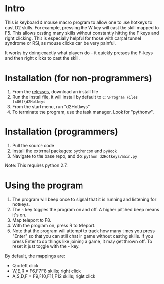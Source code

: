 # Intro

This is keyboard & mouse macro program to allow one to use hotkeys to cast D2 skills. For example, pressing the W key will cast the skill mapped to F5. This allows casting many skills without constantly hitting the F keys and right clicking. This is especially helpful for those with carpal tunnel syndrome or RSI, as mouse clicks can be very painful.

It works by doing exactly what players do - it quickly presses the F-keys and then right clicks to cast the skill.

# Installation (for non-programmers)

1. From the [releases](https://github.com/Decker87/d2-hotkeys/releases), download an install file
1. Run the install file, it will install by default to `C:\Program Files (x86)\d2Hotkeys`
1. From the start menu, run "d2Hotkeys"
1. To terminate the program, use the task manager. Look for "pythonw".

# Installation (programmers)

1. Pull the source code
1. Install the external packages: `pythoncom` and `pyHook`
1. Navigate to the base repo, and do: `python d2Hotkeys/main.py`

Note: This requires python 2.7.

# Using the program

1. The program will beep once to signal that it is running and listening for hotkeys.
1. The `~` key toggles the program on and off. A higher pitched beep means it's on.
1. Map teleport to F8.
1. With the program on, press R to teleport.
1. Note that the program will attempt to track how many times you press "Enter" so that you can still chat in game without casting skills. If you press Enter to do things like joining a game, it may get thrown off. To reset it just toggle with the `~` key.

By default, the mappings are:
- Q = left click
- W,E,R = F6,F7,F8 skills; right click
- A,S,D,F = F9,F10,F11,F12 skills; right click
